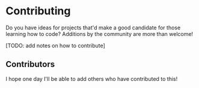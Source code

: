 # Contributing

Do you have ideas for projects that'd make a good candidate for those learning how to code? Additions by the community are more than welcome!

[TODO: add notes on how to contribute]

## Contributors

I hope one day I'll be able to add others who have contributed to this!
